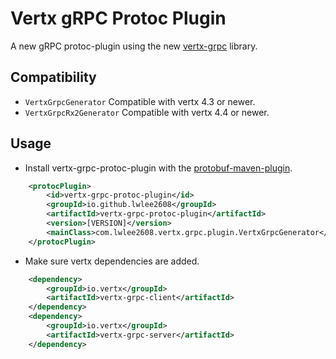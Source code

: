 # Vertx gRPC Protoc Plugin

A new gRPC protoc-plugin using the new [vertx-grpc](https://github.com/eclipse-vertx/vertx-grpc) library. 

## Compatibility
* `VertxGrpcGenerator` Compatible with vertx 4.3 or newer.
* `VertxGrpcRx2Generator` Compatible with vertx 4.4 or newer.

## Usage
* Install vertx-grpc-protoc-plugin with the [protobuf-maven-plugin](https://www.xolstice.org/protobuf-maven-plugin/examples/protoc-plugin.html).

```xml
    <protocPlugin>
        <id>vertx-grpc-protoc-plugin</id>
        <groupId>io.github.lwlee2608</groupId>
        <artifactId>vertx-grpc-protoc-plugin</artifactId>
        <version>[VERSION]</version>
        <mainClass>com.lwlee2608.vertx.grpc.plugin.VertxGrpcGenerator</mainClass>
    </protocPlugin>
```

* Make sure vertx dependencies are added.

```xml
    <dependency>
        <groupId>io.vertx</groupId>
        <artifactId>vertx-grpc-client</artifactId>
    </dependency>
    <dependency>
        <groupId>io.vertx</groupId>
        <artifactId>vertx-grpc-server</artifactId>
    </dependency>
 ```